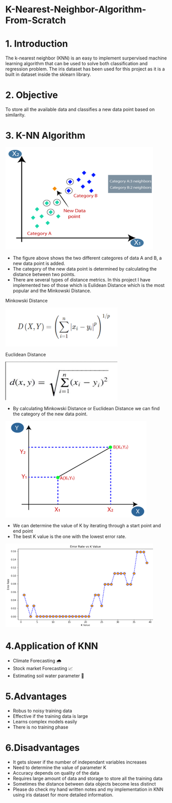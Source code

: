 # K-Nearest-Neighbor-Algorithm-From-Scratch
# 1. Introduction

The k-nearest neighbor (KNN) is an easy to implement surpervised machine learning algorithm that can be used to solve both classification and regression problem. The iris dataset has been used for this project as it is a built in dataset inside the sklearn library.

# 2. Objective

To store all the available data and classifies a new data point based on similarity.

# 3. K-NN Algorithm
<img src="image/1.png" width="460" height="320">

* The figure above shows the two different categores of data A and B, a new data point is added. 
* The category of the new data point is determined by    calculating the distance between two points. 
* There are several types of distance metrics. In this project I have implemented two of those which is Eulidean Distance which is the most popular and the Minkowski Distance.


Minkowski Distance

<img src="image/6.png" width="350" height="120">

Euclidean Distance

<img src="image/3.png" width="350" height="120">

* By calculating Minkowski Distance or Euclidean Distance we can find the category of the new data point.

<img src="image/4.png" width="440" height="300">

* We can determine the value of K by iterating through a start point and end point 
* The best K value is the one with the lowest error rate.

<img src="image/5.png" width="460" height="260">


 
# 4.Application of KNN

* Climate Forecasting 🌧
* Stock market Forecasting 📈
* Estimating soil water parameter 🌱

# 5.Advantages

* Robus to noisy training data
* Effective if the training data is large
* Learns complex models easily
* There is no training phase


# 6.Disadvantages

* It gets slower if the number of independant variables increases
* Need to determine the value of parameter K
* Accuracy depends on quality of the data
* Requires large amount of data and storage to store all the training data
* Sometimes the distance between data objects become less distinct
* Please do check my hand written notes and my implementation in KNN using iris dataset  for more detailed information.
